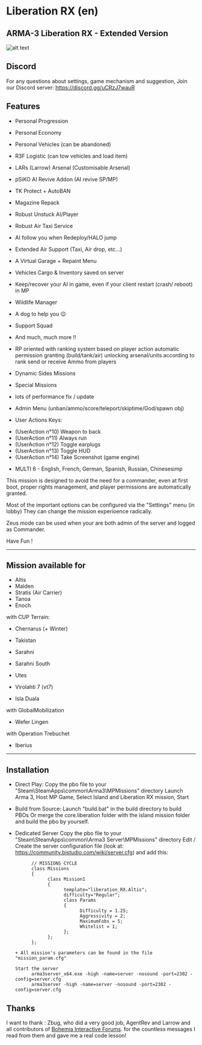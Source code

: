 # Liberation RX (en)

## ARMA-3 Liberation RX - Extended Version

![alt text](https://raw.githubusercontent.com/tbox1911/Liberation-RX/master/liberation.png "Liberation RX")

## Discord
For any questions about settings, game mechanism and suggestion,
Join our Discord server: https://discord.gg/uCRzJ7wauR

## Features

+ Personal Progression
+ Personal Economy
+ Personal Vehicles (can be abandoned)
+ R3F Logistic (can tow vehicles and load item)
+ LARs (Larrow) Arsenal (Customisable Arsenal)
+ pSiKO AI Revive Addon (AI revive SP/MP)
+ TK Protect + AutoBAN
+ Magazine Repack
+ Robust Unstuck AI/Player
+ Robust Air Taxi Service
+ AI follow you when Redeploy/HALO jump
+ Extended Air Support (Taxi, Air drop, etc...)
+ A Virtual Garage + Repaint Menu
+ Vehicles Cargo & Inventory saved on server
+ Keep/recover your AI in game, even if your client restart (crash/ reboot) in MP
+ Wildlife Manager
+ A dog to help you 😉
+ Support Squad
+ And much, much more !!

+ RP oriented
  with ranking system based on player action
  automatic permission granting (build/tank/air)
  unlocking arsenal/units according to rank
  send or receive Ammo from players

+ Dynamic Sides Missions
+ Special Missions
+ lots of performance fix / update
+ Admin Menu (unban/ammo/score/teleport/skiptime/God/spawn obj)

+ User Actions Keys:
- (UserAction n°10) Weapon to back
- (UserAction n°11) Always run
- (UserAction n°12) Toggle earplugs
- (UserAction n°13) Toggle HUD
- (UserAction n°14) Take Screenshot (game engine) 
    
+ MULTI 6 - English, French, German, Spanish, Russian, Chinesesimp

This mission is designed to avoid the need for a commander, even at first boot, proper rights management, and player permissions are automatically granted.

Most of the important options can be configured via the "Settings" menu (in lobby)
They can change the mission experioence radically.

Zeus mode can be used when your are both admin of the server and logged as Commander.

Have Fun !

----------------------------------------------------------------------------------------------------------------------------------------------------------------------

## Mission available for

+ Altis
+ Malden
+ Stratis (Air Carrier)
+ Tanoa
+ Enoch

with CUP Terrain:

+ Chernarus (+ Winter)
+ Takistan
+ Sarahni
+ Sarahni South
+ Utes

+ Virolahti 7 (vt7)
+ Isla Duala

with GlobalMobilization

+ Wefer Lingen

with Operation Trebuchet

+ Iberius

----------------------------------------------------------------------------------------------------------------------------------------------------------------------

## Installation

+ Direct Play:
      Copy the pbo file to your "Steam\SteamApps\common\Arma3\MPMissions\" directory
      Launch Arma 3, Host MP Game, Select Island and Liberation RX mission, Start

+ Build from Source:
      Launch "build.bat" in the build directory to build PBOs
      Or merge the core.liberation folder with the island mission folder
      and build the pbo by yourself.

+ Dedicated Server
      Copy the pbo file to your "Steam\SteamApps\common\Arma3 Server\MPMissions\" directory
      Edit / Create the server configuration file (look at: <https://community.bistudio.com/wiki/server.cfg>)
      and add this:

            // MISSIONS CYCLE
            class Missions
            {
                  class Mission1
                  {
                        template="liberation_RX.Altis";
                        difficulty="Regular";
                        class Params
                        {
                              Difficulty = 1.25;
                              Aggressivity = 2;
                              MaximumFobs = 5;
                              Whitelist = 1;
                        };
                  };
            };

      + All mission's parameters can be found in the file "mission_param.cfg"

      Start the server
            arma3server_x64.exe -high -name=server -nosound -port=2302 -config=server.cfg
            arma3server -high -name=server -nosound -port=2302 -config=server.cfg

## Thanks

   I want to thank :
   Zbug, who did a very good job, AgentRev and Larrow and all contributors of  [Bohemia Interactive Forums](https://forums.bohemia.net/). for the countless messages I read from them and gave me a real code lesson!
